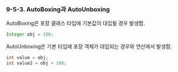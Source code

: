 ### 9-5-3. AutoBoxing과 AutoUnboxing

AutoBoxing은 포장 클래스 타입에 기본값이 대입될 경우 발생함.

```java
Integer obj = 100;
```

AutoUnboxing은 기본 타입에 포장 객체가 대입되는 경우와 연산에서 발생함.

```java
int value = obj;
int value2 = obj + 100;
```